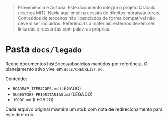 > Proveniência e Autoria: Este documento integra o projeto Oráculo (licença MIT).
> Nada aqui implica cessão de direitos morais/autorais.
> Conteúdos de terceiros não licenciados de forma compatível não devem ser incluídos.
> Referências a materiais externos devem ser linkadas e reescritas com palavras próprias.

# Pasta `docs/legado`

Reúne documentos históricos/obsoletos mantidos por referência. O planejamento ativo vive em `docs/CHECKLIST.md`.

Conteúdo:

- `ROADMAP_ITERACOES.md` (LEGADO)
- `SUGESTOES-PRIORITARIAS.md` (LEGADO)
- `JSDOC.md` (LEGADO)

Cada arquivo original mantém um stub com nota de redirecionamento para este diretório.
